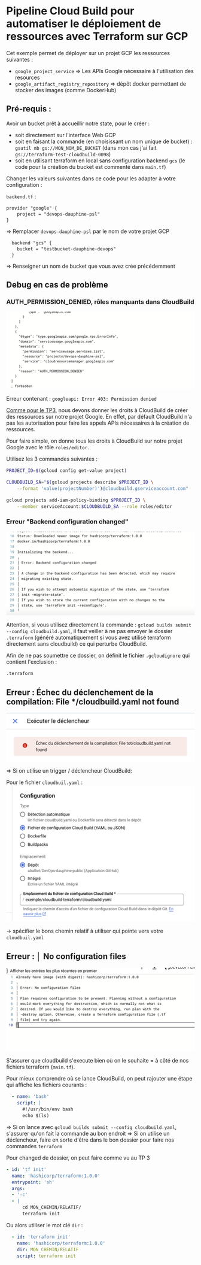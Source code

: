 # Pipeline Cloud Build pour automatiser le déploiement de ressources avec Terraform sur GCP

Cet exemple permet de déployer sur un projet GCP les ressources suivantes :
- `google_project_service` => Les APIs Google nécessaire à l'utilisation des resources
- `google_artifact_registry_repository` => dépôt docker permettant de stocker des images (comme DockerHub)

## Pré-requis :

Avoir un bucket prêt à accueillir notre state, pour le créer : 
  - soit directement sur l'interface Web GCP
  - soit en faisant la commande (en choisissant un nom unique de bucket) : `gsutil mb gs://MON_NOM_DE_BUCKET` (dans mon cas j'ai fait `gs://terraform-test-cloudbuild-0098`)
  - soit en utilisant terraform en local sans configuration backend `gcs`
  (le code pour la création du bucket est commenté dans `main.tf`)

Changer les valeurs suivantes dans ce code pour les adapter à votre configuration :

`backend.tf` :


```hcl
provider "google" {
    project = "devops-dauphine-psl"
}
```

=> Remplacer `devops-dauphine-psl` par le nom de votre projet GCP

```hcl
  backend "gcs" {
    bucket = "testbucket-dauphine-devops"
  }
```

=> Renseigner un nom de bucket que vous avez crée précédemment

## Debug en cas de problème

### AUTH_PERMISSION_DENIED, rôles manquants dans CloudBuild

![error_permission_denied](./images/error_permission_denied.png)

Erreur contenant : `googleapi: Error 403: Permission denied`

[Comme pour le TP3](https://cloud.google.com/docs/terraform/resource-management/managing-infrastructure-as-code?hl=fr#granting_permissions_to_your_cloud_build_service_account), nous devons donner les droits à CloudBuild de créer des ressources sur notre projet Google.
En effet, par défault CloudBuild n'a pas les autorisation pour faire les appels APIs nécessaires à la création de ressources.


Pour faire simple, on donne tous les droits à CloudBuild sur notre projet Google avec le rôle `roles/editor`.

Utilisez les 3 commandes suivantes :

```bash
PROJECT_ID=$(gcloud config get-value project)
```

```bash
CLOUDBUILD_SA="$(gcloud projects describe $PROJECT_ID \
    --format 'value(projectNumber)')@cloudbuild.gserviceaccount.com"
```

```bash
gcloud projects add-iam-policy-binding $PROJECT_ID \
    --member serviceAccount:$CLOUDBUILD_SA --role roles/editor
```

### Erreur "Backend configuration changed"

![error_config_changed](images/error_backend_configuration_changed.png)

Attention, si vous utilisez directement la commande : `gcloud builds submit --config cloudbuild.yaml`, il faut veiller à ne pas envoyer le dossier `.terraform` (généré automatiquement si vous avez utilisé terraform directement sans cloudbuild) ce qui perturbe CloudBuild.

Afin de ne pas soumettre ce dossier, on définit le fichier `.gcloudignore` qui contient l'exclusion :

```bash
.terraform
```

## Erreur : Échec du déclenchement de la compilation: File */cloudbuild.yaml not found

![error_no_config_cloudbuild](./images/cloudbuild_config_not_found.png)

=> Si on utilise un trigger / déclencheur CloudBuild:

Pour le fichier `cloudbuil.yaml` :
![cloudbuild_path](images/cloubuild_file_path.png)

-> spécifier le bons chemin relatif à utiliser qui pointe vers votre `cloudbuil.yaml`

## Erreur : │ No configuration files

![error_no_config_files](images/error_no_configuration_files.png)

S'assurer que cloudbuild s'execute bien où on le souhaite = à côté de nos fichiers terraform (`main.tf`).

Pour mieux comprendre où se lance CloudBuild, on peut rajouter une étape qui affiche les fichiers courants :

```YAML
  - name: 'bash'
    script: |
      #!/usr/bin/env bash
      echo $(ls)
```

=> Si on lance avec `gcloud builds submit --config cloudbuild.yaml`, s'assurer qu'on fait la commande au bon endroit
=> Si on utilise un déclencheur, faire en sorte d'être dans le bon dossier pour faire nos commandes `terraform`

Pour changed de dossier, on peut faire comme vu au TP 3

```YAML
- id: 'tf init'
  name: 'hashicorp/terraform:1.0.0'
  entrypoint: 'sh'
  args:
  - '-c'
  - |
      cd MON_CHEMIN/RELATIF/
      terraform init
```

Ou alors utiliser le mot clé `dir` :

```YAML
  - id: 'terraform init'
    name: 'hashicorp/terraform:1.0.0'
    dir: MON_CHEMIN/RELATIF
    script: terraform init
```